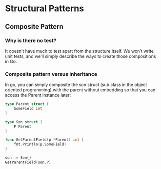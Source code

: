 # Structural Patterns

## Composite Pattern

### Why is there no test?

It doesn't have much to test apart from the structure itself.
We won't write unit tests, and we'll simply describe the ways to create those compositions in Go.

### Composite pattern versus inheritance

In go, you can simply composite the son struct (sub class in the object oriented programming) with the parent without embedding so that you can access the Parent instance later:

```go
type Parent struct {
    SomeField int
}

type Son struct {
    P Parent
}

func GetParentField(p *Parent) int {
    fmt.Println(p.SomeField)
}

son := Son{}
GetParentField(son.P)
```
